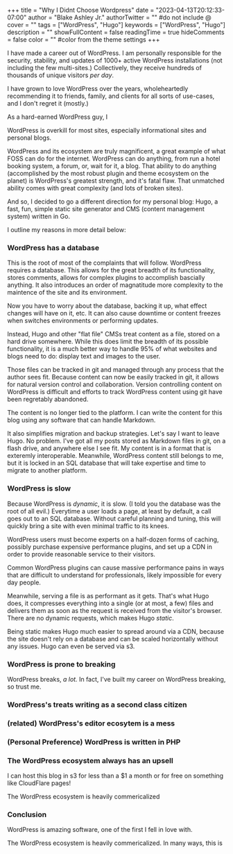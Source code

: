 +++
title = "Why I Didnt Choose Wordpress"
date = "2023-04-13T20:12:33-07:00"
author = "Blake Ashley Jr."
authorTwitter = "" #do not include @
cover = ""
tags = ["WordPress", "Hugo"]
keywords = ["WordPress", "Hugo"]
description = ""
showFullContent = false
readingTime = true
hideComments = false
color = "" #color from the theme settings
+++

I have made a career out of WordPress. I am personally responsible for the security, stability, and updates of 1000+ active WordPress installations (not including the few multi-sites.) Collectively, they receive hundreds of thousands of unique visitors *per day*. 

I have grown to love WordPress over the years, wholeheartedly recommending it to friends, family, and clients for all sorts of use-cases, and I don't regret it (mostly.)

As a hard-earned WordPress guy, I

WordPress is overkill for most sites, especially informational sites and personal blogs.

WordPress and its ecosystem are truly magnificent, a great example of what FOSS can do for the internet. WordPress can do anything, from run a hotel booking system, a forum, or, wait for it, a blog. That ability to do anything (accomplished by the most robust plugin and theme ecosystem on the planet) is WordPress's greatest strength, and it's fatal flaw. That unmatched ability comes with great complexity (and lots of broken sites).

And so, I decided to go a different direction for my personal blog: Hugo, a fast, fun, simple static site generator and CMS (content management system) written in Go.

I outline my reasons in more detail below:

### WordPress has a database

This is the root of most of the complaints that will follow. WordPress requires a database. This allows for the great breadth of its functionality, stores comments, allows for complex plugins to accomplish bascially anything. It also introduces an order of magnatitude more complexity to the maintence of the site and its environment. 

Now you have to worry about the database, backing it up, what effect changes will have on it, etc. It can also cause downtime or content freezes when switches environments or performing updates. 

Instead, Hugo and other "flat file" CMSs treat content as a file, stored on a hard drive somewhere. While this does limit the breadth of its possible functionality, it is a much better way to handle 95% of what websites and blogs need to do: display text and images to the user.

Those files can be tracked in git and managed through any process that the author sees fit. Because content can now be easily tracked in git, it allows for natural version control and collaboration. Version controlling content on WordPress is difficult and efforts to track WordPress content using git have been regretably abandoned.

The content is no longer tied to the platform. I can write the content for this blog using any software that can handle Markdown.

It also simplifies migration and backup strategies. Let's say I want to leave Hugo. No problem. I've got all my posts stored as Markdown files in git, on a flash drive, and anywhere else I see fit. My content is in a format that is exteremly interoperable. Meanwhile, WordPress content still belongs to me, but it is locked in an SQL database that will take expertise and time to migrate to another platform.

### WordPress is slow

Because WordPress is *dynamic*, it is slow. (I told you the database was the root of all evil.) Everytime a user loads a page, at least by default, a call goes out to an SQL database. Without careful planning and tuning, this will quickly bring a site with even minimal traffic to its knees. 

WordPress users must become experts on a half-dozen forms of caching, possibly purchase expensive performance plugins, and set up a CDN in order to provide reasonable service to their visitors.

Common WordPress plugins can cause massive performance pains in ways that are difficult to understand for professionals, likely impossible for every day people.

Meanwhile, serving a file is as performant as it gets. That's what Hugo does, it compresses everything into a single (or at most, a few) files and delivers them as soon as the request is received from the visitor's browser. There are no dynamic requests, which makes Hugo *static*.

Being static makes Hugo much easier to spread around via a CDN, because the site doesn't rely on a database and can be scaled horizontally without any issues. Hugo can even be served via s3.

### WordPress is prone to breaking

WordPress breaks, *a lot.* In fact, I've built my career on WordPress breaking, so trust me.

### WordPress's treats writing as a second class citizen

### (related) WordPress's editor ecosytem is a mess

### (Personal Preference) WordPress is written in PHP

### The WordPress ecosystem always has an upsell

I can host this blog in s3 for less than a $1 a month or for free on something like CloudFlare pages!

The WordPress ecosystem is heavily commericalized

### Conclusion

WordPress is amazing software, one of the first I fell in love with.

The WordPress ecosystem is heavily commericalized. In many ways, this is 